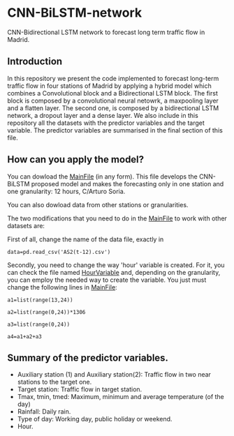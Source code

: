 # CNN-BiLSTM-network

CNN-Bidirectional LSTM network to forecast long term traffic flow in Madrid. 

## Introduction
In this repository we present the code implemented to forecast long-term traffic flow in four stations of Madrid by applying a hybrid model which combines a Convolutional block and a Bidirectional LSTM block. The first block is composed by a convolutional neural netowrk, a maxpooling layer and a flatten layer. The second one, is composed by a bidirectional LSTM network, a dropout layer and a dense layer. We also include in this repository all the datasets with the predictor variables and the target variable. The predictor variables are summarised in the final section of this file. 



## How can you apply the model?
You can dowload the [MainFile](https://github.com/MMH1997/CNN-BiLSTM-network/blob/main/Main.ipynb) (in any form). This file develops the CNN-BiLSTM proposed model and makes the forecasting only in one station and one granularity: 12 hours, C/Arturo Soria.

You can also dowload data from other stations or granularities. 

The two modifications that you need to do in the [MainFile](https://github.com/MMH1997/CNN-BiLSTM-network/blob/main/Main.ipynb) to work with other datasets are:

First of all, change the name of the data file, exactly in 
    
`data=pd.read_csv('AS2(t-12).csv')`
    
Secondly, you need to change the way 'hour' variable is created. For it, you can check the file named [HourVariable](https://github.com/MMH1997/CNN-BiLSTM-network/blob/main/HourVariable.ipynb) and, depending on the granularity, you can employ the needed way to create the variable. You just must change the following lines in [MainFile](https://github.com/MMH1997/CNN-BiLSTM-network/blob/main/Main.ipynb):
    
`a1=list(range(13,24))`

`a2=list(range(0,24))*1306`

`a3=list(range(0,24))`

`a4=a1+a2+a3`


## Summary of the predictor variables.
* Auxiliary station (1) and Auxiliary station(2): Traffic flow in two near stations to the target one. 
* Target station: Traffic flow in target station.
* Tmax, tmin, tmed: Maximum, minimum and average temperature (of the day)
* Rainfall: Daily rain.
* Type of day: Working day, public holiday or weekend.
* Hour.
